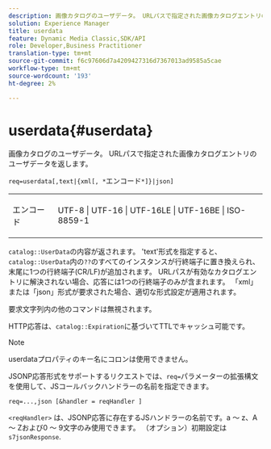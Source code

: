 ```yaml
---
description: 画像カタログのユーザデータ。 URLパスで指定された画像カタログエントリのユーザデータを返します。
solution: Experience Manager
title: userdata
feature: Dynamic Media Classic,SDK/API
role: Developer,Business Practitioner
translation-type: tm+mt
source-git-commit: f6c97606d7a4209427316d7367013ad9585a5cae
workflow-type: tm+mt
source-wordcount: '193'
ht-degree: 2%

---
```



# userdata{#userdata}

画像カタログのユーザデータ。 URLパスで指定された画像カタログエントリのユーザデータを返します。

`req=userdata[,text|{xml[, *`エンコード`*]}|json]`

<table id="simpletable_F9D94C83865F4216BCF7987C32FACC46"> 
 <tr class="strow"> 
  <td class="stentry"> <p><span class="varname"> エンコード</span> </p> </td> 
  <td class="stentry"> <p><span class="codeph"> UTF-8 | UTF-16 | UTF-16LE | UTF-16BE | ISO-8859-1</span> </p></td> 
 </tr> 
</table>

`catalog::UserData`の内容が返されます。 &#39;text&#39;形式を指定すると、`catalog::UserData`内の`??`のすべてのインスタンスが行終端子に置き換えられ、末尾に1つの行終端子(CR/LF)が追加されます。 URLパスが有効なカタログエントリに解決されない場合、応答には1つの行終端子のみが含まれます。 「xml」または「json」形式が要求された場合、適切な形式設定が適用されます。

要求文字列内の他のコマンドは無視されます。

HTTP応答は、`catalog::Expiration`に基づいてTTLでキャッシュ可能です。

>[!NOTE]
>
>userdataプロパティのキー名にコロンは使用できません。

JSONP応答形式をサポートするリクエストでは、`req=`パラメーターの拡張構文を使用して、JSコールバックハンドラーの名前を指定できます。

`req=...,json [&handler = reqHandler ]`

`<reqHandler>` は、JSONP応答に存在するJSハンドラーの名前です。a ～ z、A ～ Zおよび0 ～ 9文字のみ使用できます。 （オプション）初期設定は `s7jsonResponse`.
